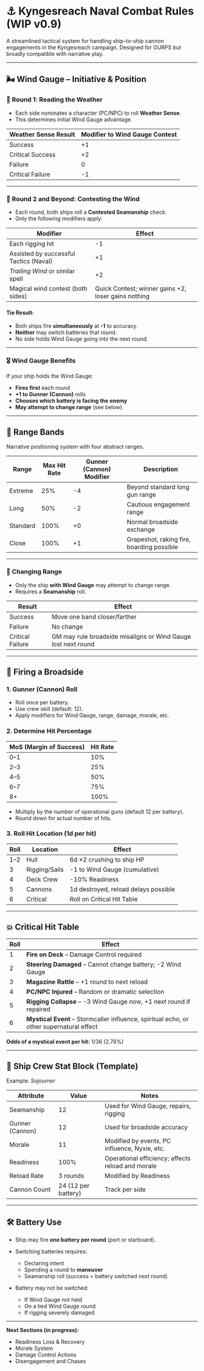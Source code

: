 # ⚓ Kyngesreach Naval Combat Rules (WIP v0.9)

A streamlined tactical system for handling ship-to-ship cannon engagements in the Kyngesreach campaign. Designed for GURPS but broadly compatible with narrative play.

---

## 🌬️ Wind Gauge – Initiative & Position

### 📅 Round 1: Reading the Weather

- Each side nominates a character (PC/NPC) to roll **Weather Sense**.
- This determines initial Wind Gauge advantage.

| Weather Sense Result | Modifier to Wind Gauge Contest |
|----------------------|--------------------------------|
| Success              | +1                             |
| Critical Success     | +2                             |
| Failure              | 0                              |
| Critical Failure     | -1                             |

---

### 🔁 Round 2 and Beyond: Contesting the Wind

- Each round, both ships roll a **Contested Seamanship** check.
- Only the following modifiers apply:

| Modifier                              | Effect |
|---------------------------------------|--------|
| Each rigging hit                      | -1     |
| Assisted by successful Tactics (Naval)| +1     |
| *Trailing Wind* or similar spell      | +2     |
| Magical wind contest (both sides)     | Quick Contest; winner gains +2, loser gains nothing |

#### Tie Result:
- Both ships fire **simultaneously** at **-1** to accuracy.
- **Neither** may switch batteries that round.
- No side holds Wind Gauge going into the next round.

---

### 🎖️ Wind Gauge Benefits

If your ship holds the Wind Gauge:

- **Fires first** each round
- **+1 to Gunner (Cannon)** rolls
- **Chooses which battery is facing the enemy**
- **May attempt to change range** (see below)

---

## 📏 Range Bands

Narrative positioning system with four abstract ranges.

| Range     | Max Hit Rate | Gunner (Cannon) Modifier | Description |
|-----------|--------------|--------------------------|-------------|
| Extreme   | 25%          | -4                       | Beyond standard long gun range |
| Long      | 50%          | -2                       | Cautious engagement range |
| Standard  | 100%         | +0                       | Normal broadside exchange |
| Close     | 100%         | +1                       | Grapeshot, raking fire, boarding possible |

---

### 🔁 Changing Range

- Only the ship **with Wind Gauge** may attempt to change range.
- Requires a **Seamanship** roll.

| Result            | Effect                          |
|-------------------|---------------------------------|
| Success           | Move one band closer/farther    |
| Failure           | No change                       |
| Critical Failure  | GM may rule broadside misaligns or Wind Gauge lost next round

---

## 🧮 Firing a Broadside

### 1. Gunner (Cannon) Roll
- Roll once per battery.
- Use crew skill (default: 12).
- Apply modifiers for Wind Gauge, range, damage, morale, etc.

### 2. Determine Hit Percentage

| MoS (Margin of Success) | Hit Rate |
|-------------------------|----------|
| 0–1                     | 10%      |
| 2–3                     | 25%      |
| 4–5                     | 50%      |
| 6–7                     | 75%      |
| 8+                      | 100%     |

- Multiply by the number of operational guns (default 12 per battery).
- Round down for actual number of hits.

### 3. Roll Hit Location (1d per hit)

| Roll | Location        | Effect |
|------|------------------|--------|
| 1–2  | Hull             | 6d ×2 crushing to ship HP |
| 3    | Rigging/Sails    | -1 to Wind Gauge (cumulative) |
| 4    | Deck Crew        | -10% Readiness |
| 5    | Cannons          | 1d destroyed, reload delays possible |
| 6    | Critical         | Roll on Critical Hit Table

---

## 💥 Critical Hit Table

| Roll | Effect |
|------|--------|
| 1    | **Fire on Deck** – Damage Control required |
| 2    | **Steering Damaged** – Cannot change battery; -2 Wind Gauge |
| 3    | **Magazine Rattle** – +1 round to next reload |
| 4    | **PC/NPC Injured** – Random or dramatic selection |
| 5    | **Rigging Collapse** – -3 Wind Gauge now, +1 next round if repaired |
| 6    | **Mystical Event** – Stormcaller influence, spiritual echo, or other supernatural effect

**Odds of a mystical event per hit:** 1/36 (2.78%)

---

## 🚢 Ship Crew Stat Block (Template)

Example: *Sojourner*

| Attribute         | Value  | Notes |
|------------------|--------|-------|
| Seamanship       | 12     | Used for Wind Gauge, repairs, rigging |
| Gunner (Cannon)  | 12     | Used for broadside accuracy |
| Morale           | 11     | Modified by events, PC influence, Nyxie, etc. |
| Readiness        | 100%   | Operational efficiency; affects reload and morale |
| Reload Rate      | 3 rounds | Modified by Readiness |
| Cannon Count     | 24 (12 per battery) | Track per side |

---

## 🛠 Battery Use

- Ship may fire **one battery per round** (port or starboard).
- Switching batteries requires:
  - Declaring intent
  - Spending a round to **maneuver**
  - Seamanship roll (success = battery switched next round)

- Battery may not be switched:
  - If Wind Gauge not held
  - On a tied Wind Gauge round
  - If rigging severely damaged

---

**Next Sections (in progress):**
- Readiness Loss & Recovery
- Morale System
- Damage Control Actions
- Disengagement and Chases

